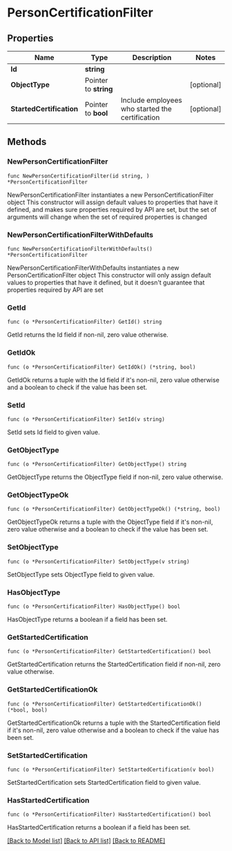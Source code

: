 # PersonCertificationFilter

## Properties

Name | Type | Description | Notes
------------ | ------------- | ------------- | -------------
**Id** | **string** |  | 
**ObjectType** | Pointer to **string** |  | [optional] 
**StartedCertification** | Pointer to **bool** | Include employees who started the certification | [optional] 

## Methods

### NewPersonCertificationFilter

`func NewPersonCertificationFilter(id string, ) *PersonCertificationFilter`

NewPersonCertificationFilter instantiates a new PersonCertificationFilter object
This constructor will assign default values to properties that have it defined,
and makes sure properties required by API are set, but the set of arguments
will change when the set of required properties is changed

### NewPersonCertificationFilterWithDefaults

`func NewPersonCertificationFilterWithDefaults() *PersonCertificationFilter`

NewPersonCertificationFilterWithDefaults instantiates a new PersonCertificationFilter object
This constructor will only assign default values to properties that have it defined,
but it doesn't guarantee that properties required by API are set

### GetId

`func (o *PersonCertificationFilter) GetId() string`

GetId returns the Id field if non-nil, zero value otherwise.

### GetIdOk

`func (o *PersonCertificationFilter) GetIdOk() (*string, bool)`

GetIdOk returns a tuple with the Id field if it's non-nil, zero value otherwise
and a boolean to check if the value has been set.

### SetId

`func (o *PersonCertificationFilter) SetId(v string)`

SetId sets Id field to given value.


### GetObjectType

`func (o *PersonCertificationFilter) GetObjectType() string`

GetObjectType returns the ObjectType field if non-nil, zero value otherwise.

### GetObjectTypeOk

`func (o *PersonCertificationFilter) GetObjectTypeOk() (*string, bool)`

GetObjectTypeOk returns a tuple with the ObjectType field if it's non-nil, zero value otherwise
and a boolean to check if the value has been set.

### SetObjectType

`func (o *PersonCertificationFilter) SetObjectType(v string)`

SetObjectType sets ObjectType field to given value.

### HasObjectType

`func (o *PersonCertificationFilter) HasObjectType() bool`

HasObjectType returns a boolean if a field has been set.

### GetStartedCertification

`func (o *PersonCertificationFilter) GetStartedCertification() bool`

GetStartedCertification returns the StartedCertification field if non-nil, zero value otherwise.

### GetStartedCertificationOk

`func (o *PersonCertificationFilter) GetStartedCertificationOk() (*bool, bool)`

GetStartedCertificationOk returns a tuple with the StartedCertification field if it's non-nil, zero value otherwise
and a boolean to check if the value has been set.

### SetStartedCertification

`func (o *PersonCertificationFilter) SetStartedCertification(v bool)`

SetStartedCertification sets StartedCertification field to given value.

### HasStartedCertification

`func (o *PersonCertificationFilter) HasStartedCertification() bool`

HasStartedCertification returns a boolean if a field has been set.


[[Back to Model list]](../README.md#documentation-for-models) [[Back to API list]](../README.md#documentation-for-api-endpoints) [[Back to README]](../README.md)


